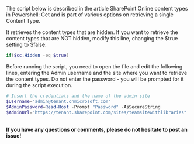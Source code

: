 The script below is described in the article SharePoint Online content types in Powershell: Get and is part of various options on retrieving a single Content Type.

 

It retrieves the content types that are hidden. If you want to retrieve the content types that are NOT hidden, modify this line, changing the $true setting to $false:

```PowerShell
if($cc.Hidden -eq $true)
``` 
 

 

Before running the script, you need to open the file and edit the following lines, entering the Admin username and the site where you want to retrieve the content types. Do not enter the password - you will be prompted for it during the script execution. 

```PowerShell
# Insert the credentials and the name of the admin site 
$Username="admin@tenant.onmicrosoft.com" 
$AdminPassword=Read-Host -Prompt "Password" -AsSecureString 
$AdminUrl="https://tenant.sharepoint.com/sites/teamsitewithlibraries"
``` 
<br/>
<b>If you have any questions or comments, please do not hesitate to post an issue! </b>
